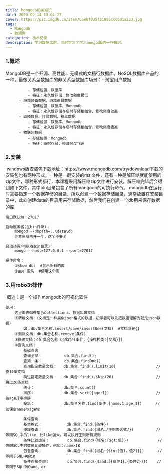 ```yaml
---
title: Mongodb相关知识
date: 2023-09-14 13:04:27
cover: https://pic.imgdb.cn/item/66ebf035f21886ccc0d1a223.jpg
tags: 
  - Mongodb
  - 数据库
categories: 技术记录
description: 学习数据库时，同时学习了学习mongodb的一些知识。
---
```




### 1.概述

​	MongoDB是一个开源、高性能、无模式的文档行数据库。NoSQL数据库产品的一种，最像关系型数据库的非关系型数据库
​    场景：- 淘宝用户数据

			  - 存储位置：数据库
			  - 特征：永久性存储，修改频度极低
		  - 游戏装备数据、游戏道具数据
			  - 存储位置：数据库、Mongodb
			  - 特征：永久性存储与临时存储相结合、修改频度较高
		  - 直播数据、打赏数据、粉丝数据
			  - 存储位置：数据库、Mongodb
			  - 特征：永久性存储与临时存储相结合，修改频度极高
		  - 物联网数据
			  - 存储位置：Mongodb
			  - 特征：临时存储，修改频度飞速

### 2.安装

​	windows版安装包下载地址：https://www.mongodb.com/try/download
​	下载的安装包也有两种形式，一种是一键安装的msi文件，还有一种是解压缩就能使用的zip文件，哪种形式都行，本课程采用解压缩zip文件进行安装。
​	解压缩完毕后会得到如下文件，其中bin目录包含了所有mongodb的可执行命令。
​	mongodb在运行时需要指定一个数据存储的目录，所以创建一个数据存储目录，通常放置在安装目录中，此处创建data的目录用来存储数据，然后我们在创建一个db用来保存数据的库

	端口默认为：27017
	
	启动服务器(在bin目录)：
		mongod --dbpath=..\data\db
		注意黑框再开一个，这个不要关
	
	启动动客户端(在bin目录)：
		mongo --host=127.0.0.1 --port=27017
	
	操作命令：
		①show dbs  #显示所有的库
		②use 库名  #使用这个库

### 3.用robo3t操作

​	概述：是一个操作mongodb的可视化软件

	使用：
		这里面表叫做集合Collections，数据叫做文档
		①新增文档：（文档是一种类似json格式的数据，初学者可以先把数据理解为就是json数据）
			如：db.集合名称.insert/save/insertOne(文档)  #文档就是{}
		②删除文档：db.集合名称.remove(条件)
		③修改文档：db.集合名称.update(条件，{操作种类:{文档}})
		④查询文档：
			基础查询
			查询全部：		   db.集合.find();
			查第一条：		   db.集合.findOne()
			查询指定数量文档：	db.集合.find().limit(10)					//查10条文档
			跳过指定数量文档：	db.集合.find().skip(20)					//跳过20条文档
			统计：			  	db.集合.count()
			排序：				db.集合.sort({age:1})						//按age升序排序
			投影：				db.集合名称.find(条件,{name:1,age:1})		 //仅保留name与age域
	
			条件查询
			基本格式：			db.集合.find({条件})
			模糊查询：			db.集合.find({域名:/正则表达式/})		  //等同SQL中的like，比like强大，可以执行正则所有规则
			条件比较运算：		   db.集合.find({域名:{$gt:值}})				//等同SQL中的数值比较操作，例如：name>18
			包含查询：			db.集合.find({域名:{$in:[值1，值2]}})		//等同于SQL中的in
			条件连接查询：		   db.集合.find({$and:[{条件1},{条件2}]})	   //等同于SQL中的and、or
